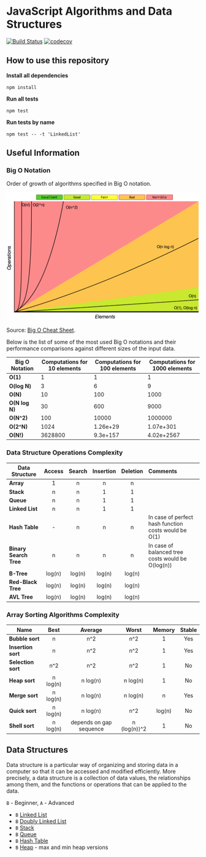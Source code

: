 # JavaScript Algorithms and Data Structures

[![Build Status](https://travis-ci.org/rakshans1/practice-javascript.svg?branch=master)](https://travis-ci.org/rakshans1/practice-javascript)
[![codecov](https://codecov.io/gh/rakshans1/practice-javascript/branch/master/graph/badge.svg)](https://codecov.io/gh/rakshans1/practice-javascript)

## How to use this repository

**Install all dependencies**

```
npm install
```

**Run all tests**

```
npm test
```

**Run tests by name**

```
npm test -- -t 'LinkedList'
```

## Useful Information

### Big O Notation

Order of growth of algorithms specified in Big O notation.

![Big O graphs](./assets/big-o-graph.png?raw=true)

Source: [Big O Cheat Sheet](http://bigocheatsheet.com/).

Below is the list of some of the most used Big O notations and their performance comparisons against different sizes of the input data.

| Big O Notation | Computations for 10 elements | Computations for 100 elements | Computations for 1000 elements |
| -------------- | ---------------------------- | ----------------------------- | ------------------------------ |
| **O(1)**       | 1                            | 1                             | 1                              |
| **O(log N)**   | 3                            | 6                             | 9                              |
| **O(N)**       | 10                           | 100                           | 1000                           |
| **O(N log N)** | 30                           | 600                           | 9000                           |
| **O(N^2)**     | 100                          | 10000                         | 1000000                        |
| **O(2^N)**     | 1024                         | 1.26e+29                      | 1.07e+301                      |
| **O(N!)**      | 3628800                      | 9.3e+157                      | 4.02e+2567                     |

### Data Structure Operations Complexity

| Data Structure         | Access | Search | Insertion | Deletion | Comments                                             |
| ---------------------- | :----: | :----: | :-------: | :------: | :--------------------------------------------------- |
| **Array**              |   1    |   n    |     n     |    n     |                                                      |
| **Stack**              |   n    |   n    |     1     |    1     |                                                      |
| **Queue**              |   n    |   n    |     1     |    1     |                                                      |
| **Linked List**        |   n    |   n    |     1     |    1     |                                                      |
| **Hash Table**         |   -    |   n    |     n     |    n     | In case of perfect hash function costs would be O(1) |
| **Binary Search Tree** |   n    |   n    |     n     |    n     | In case of balanced tree costs would be O(log(n))    |
| **B-Tree**             | log(n) | log(n) |  log(n)   |  log(n)  |                                                      |
| **Red-Black Tree**     | log(n) | log(n) |  log(n)   |  log(n)  |                                                      |
| **AVL Tree**           | log(n) | log(n) |  log(n)   |  log(n)  |                                                      |

### Array Sorting Algorithms Complexity

| Name               |   Best   |         Average         |    Worst     | Memory | Stable |
| ------------------ | :------: | :---------------------: | :----------: | :----: | :----: |
| **Bubble sort**    |    n     |           n^2           |     n^2      |   1    |  Yes   |
| **Insertion sort** |    n     |           n^2           |     n^2      |   1    |  Yes   |
| **Selection sort** |   n^2    |           n^2           |     n^2      |   1    |   No   |
| **Heap sort**      | n log(n) |        n log(n)         |   n log(n)   |   1    |   No   |
| **Merge sort**     | n log(n) |        n log(n)         |   n log(n)   |   n    |  Yes   |
| **Quick sort**     | n log(n) |        n log(n)         |     n^2      | log(n) |   No   |
| **Shell sort**     | n log(n) | depends on gap sequence | n (log(n))^2 |   1    |   No   |

## Data Structures

Data structure is a particular way of organizing and storing data in a computer so that it can be accessed and modified efficiently. More precisely, a data structure is a collection of data values, the relationships among them, and the functions or operations that can be applied to the data.

`B` - Beginner, `A` - Advanced

- `B` [Linked List](./src/02.data-structures/01.linked-list)
- `B` [Doubly Linked List](./src/02.data-structures/02.doubly-linked-list)
- `B` [Stack](src/02.data-structures/03.stack)
- `B` [Queue](src/02.data-structures/04.queue)
- `B` [Hash Table](src/02.data-structures/05.hash-table)
- `B` [Heap](src/02.data-structures/06.heap) - max and min heap versions
